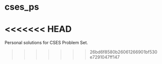# cses_ps
<<<<<<< HEAD
=======
Personal solutions for CSES Problem Set.
>>>>>>> 26bd6f8580b26061266901bf530e7291047ff147
